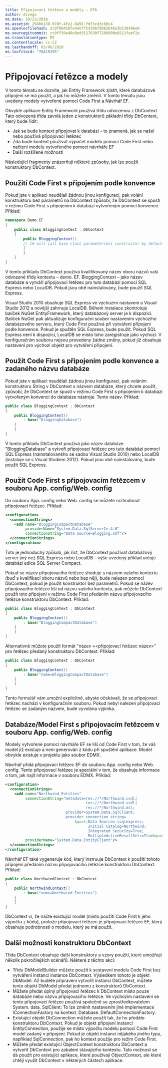 ```yaml
---
title: Připojovací řetězce a modely – EF6
author: divega
ms.date: 10/23/2016
ms.assetid: 294bb138-978f-4fe2-8491-fdf3cd3c60c4
ms.openlocfilehash: 2c9f084107e4de7f5439bf0082b46a3b538496e0
ms.sourcegitcommit: cc0ff36e46e9ed3527638f7208000e8521faef2e
ms.translationtype: MT
ms.contentlocale: cs-CZ
ms.lasthandoff: 03/06/2020
ms.locfileid: "78419295"
---
```

# <a name="connection-strings-and-models"></a>Připojovací řetězce a modely
V tomto tématu se dozvíte, jak Entity Framework zjistit, které databázové připojení se má použít, a jak ho můžete změnit. V tomto tématu jsou uvedeny modely vytvořené pomocí Code First a Návrhář EF.  

Obvykle aplikace Entity Framework používá třídu odvozenou z DbContext. Tato odvozená třída zavolá jeden z konstruktorů základní třídy DbContext, který bude řídit:  

- Jak se bude kontext připojovat k databázi – to znamená, jak se našel nebo používá připojovací řetězec  
- Zda bude kontext používat výpočet modelu pomocí Code First nebo načtení modelu vytvořeného pomocí návrháře EF  
- Další rozšířené možnosti  

Následující fragmenty znázorňují některé způsoby, jak lze použít konstruktory DbContext.  

## <a name="use-code-first-with-connection-by-convention"></a>Použití Code First s připojením podle konvence  

Pokud jste v aplikaci neudělali žádnou jinou konfiguraci, pak volání konstruktoru bez parametrů na DbContext způsobí, že DbContext se spustí v režimu Code First s připojením k databázi vytvořeným pomocí konvence. Příklad:  

``` csharp  
namespace Demo.EF
{
    public class BloggingContext : DbContext
    {
        public BloggingContext()
        // C# will call base class parameterless constructor by default
        {
        }
    }
}
```  

V tomto příkladu DbContext používá kvalifikovaný název oboru názvů vaší odvozené třídy kontextu – demo. EF. BloggingContext – jako název databáze a vytváří připojovací řetězec pro tuto databázi pomocí SQL Express nebo LocalDB. Pokud jsou obě nainstalovány, bude použit SQL Express.  

Visual Studio 2010 obsahuje SQL Express ve výchozím nastavení a Visual Studio 2012 a novější zahrnuje LocalDB. Během instalace zkontroluje balíček NuGet EntityFramework, který databázový server je k dispozici. Balíček NuGet pak aktualizuje konfigurační soubor nastavením výchozího databázového serveru, který Code First používá při vytváření připojení podle konvence. Pokud je spuštěn SQL Express, bude použit. Pokud SQL Express není k dispozici, LocalDB se místo toho zaregistruje jako výchozí. V konfiguračním souboru nejsou provedeny žádné změny, pokud již obsahuje nastavení pro výchozí objekt pro vytváření připojení.  

## <a name="use-code-first-with-connection-by-convention-and-specified-database-name"></a>Použít Code First s připojením podle konvence a zadaného názvu databáze  

Pokud jste v aplikaci neudělali žádnou jinou konfiguraci, pak voláním konstruktoru String v DbContext s názvem databáze, který chcete použít, způsobí, že DbContext se spustí v režimu Code First s připojením k databázi vytvořeným konvencí do databáze nástroje. Tento název. Příklad:  

``` csharp  
public class BloggingContext : DbContext
{
    public BloggingContext()
        : base("BloggingDatabase")
    {
    }
}
```  

V tomto příkladu DbContext používá jako název databáze "BloggingDatabase" a vytvoří připojovací řetězec pro tuto databázi pomocí SQL Express (nainstalovaného se sadou Visual Studio 2010) nebo LocalDB (instaluje se s Visual Studiem 2012). Pokud jsou obě nainstalovány, bude použit SQL Express.  

## <a name="use-code-first-with-connection-string-in-appconfigwebconfig-file"></a>Použít Code First s připojovacím řetězcem v souboru App. config/Web. config  

Do souboru App. config nebo Web. config se můžete rozhodnout připojovací řetězec. Příklad:  

``` xml  
<configuration>
  <connectionStrings>
    <add name="BloggingCompactDatabase"
         providerName="System.Data.SqlServerCe.4.0"
         connectionString="Data Source=Blogging.sdf"/>
  </connectionStrings>
</configuration>
```  

Toto je jednoduchý způsob, jak říct, že DbContext používat databázový server jiný než SQL Express nebo LocalDB – výše uvedený příklad určuje databázi edice SQL Server Compact.  

Pokud se název připojovacího řetězce shoduje s názvem vašeho kontextu (buď s kvalifikací oboru názvů nebo bez něj), bude nalezen pomocí DbContext, pokud je použit konstruktor bez parametrů. Pokud se název připojovacího řetězce liší od názvu vašeho kontextu, pak můžete DbContext použít toto připojení v režimu Code First předáním názvu připojovacího řetězce konstruktoru DbContext. Příklad:  

``` csharp  
public class BloggingContext : DbContext
{
    public BloggingContext()
        : base("BloggingCompactDatabase")
    {
    }
}
```  

Alternativně můžete použít formát "název =\<připojovací řetězec název\>" pro řetězec předaný konstruktoru DbContext. Příklad:  

``` csharp  
public class BloggingContext : DbContext
{
    public BloggingContext()
        : base("name=BloggingCompactDatabase")
    {
    }
}
```  

Tento formulář vám umožní explicitně, abyste očekávali, že se připojovací řetězec nachází v konfiguračním souboru. Pokud nebyl nalezen připojovací řetězec se zadaným názvem, bude vyvolána výjimka.  

## <a name="databasemodel-first-with-connection-string-in-appconfigwebconfig-file"></a>Databáze/Model First s připojovacím řetězcem v souboru App. config/Web. config  

Modely vytvořené pomocí návrháře EF se liší od Code First v tom, že váš model již existuje a není generován z kódu při spuštění aplikace. Model obvykle existuje v projektu jako soubor EDMX.  

Návrhář přidá připojovací řetězec EF do souboru App. config nebo Web. config. Tento připojovací řetězec je speciální v tom, že obsahuje informace o tom, jak najít informace v souboru EDMX. Příklad:  

``` xml  
<configuration>  
  <connectionStrings>  
    <add name="Northwind_Entities"  
         connectionString="metadata=res://*/Northwind.csdl|  
                                    res://*/Northwind.ssdl|  
                                    res://*/Northwind.msl;  
                           provider=System.Data.SqlClient;  
                           provider connection string=  
                               &quot;Data Source=.\sqlexpress;  
                                     Initial Catalog=Northwind;  
                                     Integrated Security=True;  
                                     MultipleActiveResultSets=True&quot;"  
         providerName="System.Data.EntityClient"/>  
  </connectionStrings>  
</configuration>
```  

Návrhář EF také vygeneruje kód, který instruuje DbContext k použití tohoto připojení předáním názvu připojovacího řetězce konstruktoru DbContext. Příklad:  

``` csharp  
public class NorthwindContext : DbContext
{
    public NorthwindContext()
        : base("name=Northwind_Entities")
    {
    }
}
```  

DbContext ví, že načte existující model (místo použití Code First k jeho výpočtu z kódu), protože připojovací řetězec je připojovací řetězec EF, který obsahuje podrobnosti o modelu, který se má použít.  

## <a name="other-dbcontext-constructor-options"></a>Další možnosti konstruktoru DbContext  

Třída DbContext obsahuje další konstruktory a vzory použití, které umožňují několik pokročilejších scénářů. Některé z těchto akcí:  

- Třídu DbModelBuilder můžete použít k sestavení modelu Code First bez vytváření instancí instance DbContext. Výsledkem tohoto je objekt DbModel. Až budete připraveni vytvořit instanci DbContext, můžete tento objekt DbModel předat jednomu z konstruktorů DbContext.  
- Můžete předat úplný připojovací řetězec k DbContext místo pouze databáze nebo názvu připojovacího řetězce. Ve výchozím nastavení se tento připojovací řetězec používá společně se zprostředkovatelem System. data. SqlClient; To lze změnit nastavením jiné implementace IConnectionFactory na kontext. Database. DefaultConnectionFactory.  
- Existující objekt DbConnection můžete použít tak, že ho předáte konstruktoru DbContext. Pokud je objekt připojení instancí EntityConnection, použije se místo výpočtu modelu pomocí Code First model zadaný v připojení. Pokud je objekt instancí nějakého jiného typu, například SqlConnection, pak ho kontext použije pro režim Code First.  
- Můžete předat existující ObjectContext konstruktoru DbContext a vytvořit DbContext pro zabalení stávajícího kontextu. Tato možnost se dá použít pro existující aplikace, které používají ObjectContext, ale které chtějí využít DbContext v některých částech aplikace.  
